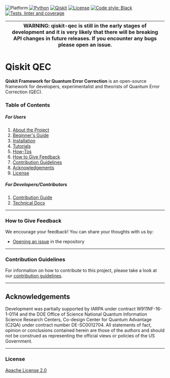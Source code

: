 ![Platform](https://img.shields.io/badge/Platform-Linux%20%7C%20macOS%20%7C%20Windows-informational)
[![Python](https://img.shields.io/badge/Python-3.7%20%7C%203.8%20%7C%203.9%20%7C%203.10-informational)](https://www.python.org/)
[![Qiskit](https://img.shields.io/badge/Qiskit-%E2%89%A5%201.0-6133BD)](https://github.com/Qiskit/qiskit)
[![License](https://img.shields.io/github/license/qiskit-community/quantum-prototype-template?label=License)](./LICENSE.txt)
[![Code style: Black](https://img.shields.io/badge/Code%20style-Black-000.svg)](https://github.com/psf/black)
[![Tests, linter and coverage](https://github.com/qiskit-community/qiskit-qec/actions/workflows/tests.yml/badge.svg)](https://github.com/qiskit-community/qiskit-qec/actions/workflows/tests.yml)

| WARNING: qiskit-qec is still in the early stages of development and it is very likely that there will be breaking API changes in future releases. If you encounter any bugs please open an issue. |
| --- |

# Qiskit QEC

**Qiskit Framework for Quantum Error Correction** is an open-source framework for developers, experimentalist and theorists of Quantum Error Correction (QEC).

### Table of Contents

##### For Users

1. [About the Project](./docs/project_overview.md)
2. [Beginner's Guide](./docs/beginners_guide.md)
3. [Installation](./docs/installation.md)
4. [Tutorials](./docs/tutorials)
5. [How-Tos](./docs/how_tos)
6. [How to Give Feedback](#how-to-give-feedback)
7. [Contribution Guidelines](#contribution-guidelines)
8. [Acknowledgements](#acknowledgements)
9. [License](#license)

##### For Developers/Contributors

1. [Contribution Guide](CONTRIBUTING.md)
2. [Technical Docs](docs/apidocs)

----------------------------------------------------------------------------------------------------

### How to Give Feedback

We encourage your feedback! You can share your thoughts with us by:
- [Opening an issue](https://github.com/Qiskit/qiskit-qec/issues) in the repository


----------------------------------------------------------------------------------------------------

### Contribution Guidelines

For information on how to contribute to this project, please take a look at our [contribution guidelines](./CONTRIBUTING.md).


----------------------------------------------------------------------------------------------------

## Acknowledgements

Development was partially supported by IARPA under contract W911NF-16-1-0114 and the DOE Office of Science National Quantum Information Science Research Centers, Co-design Center for Quantum Advantage (C2QA) under contract number DE-SC0012704. All statements of fact, opinion or conclusions contained herein are those of the authors and should not be construed as representing the official views or policies of the US Government.

----------------------------------------------------------------------------------------------------

### License
[Apache License 2.0](./LICENSE.txt)
